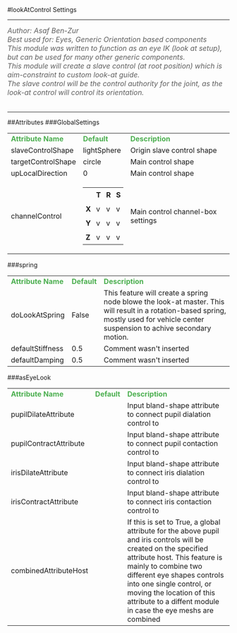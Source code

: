 <body>
#lookAtControl Settings
<hr width = 100%>
<font color = #5f5f5f size = 3pt>
<i>
Author: Asaf Ben-Zur <br>
Best used for: Eyes, Generic Orientation based components <br>
This module was written to function as an eye IK (look at setup), but can be used for many other generic components. <br>
This module will create a slave control (at root position) which is aim-constraint to custom look-at guide. <br>
The slave control will be the control authority for the joint, as the look-at control will control its orientation. <br>
</i>
<br>
</font>
<hr width = 100%>
##Attributes
</table></font>
###GlobalSettings
<table><tr><td><b><font size = 3pt color = #4caf50>Attribute Name</td><td><font color = #4caf50><b>Default</td><td><font color = #4caf50><b>Description</td></tr>
<tr><td>slaveControlShape</td>
<td>lightSphere</td>
<td>Origin slave control shape</td></tr>
<tr><td>targetControlShape</td>
<td>circle</td>
<td>Main control shape</td></tr>
<tr><td>upLocalDirection</td>
<td>0</td>
<td>Main control shape</td></tr>
<tr><td>channelControl</td>
<td>
<font size = 2pt>
<table><tr><td style="padding:6px"></td>
<td style="padding:6px"><b>T</b></td>
<td style="padding:6px"><b>R</b></td>
<td style="padding:6px"><b>S</b></td>
</tr>
<tr><td style="padding:6px"><b>X</b></td>
<td style="padding:6px">v</td>
<td style="padding:6px">v</td>
<td style="padding:6px">v</td>
</tr>
<tr><td style="padding:6px"><b>Y</b></td>
<td style="padding:6px">v</td>
<td style="padding:6px">v</td>
<td style="padding:6px">v</td>
</tr>
<tr><td style="padding:6px"><b>Z</b></td>
<td style="padding:6px">v</td>
<td style="padding:6px">v</td>
<td style="padding:6px">v</td>
</tr>
</table>
</font>
</td>
<td>Main control channel-box settings</td></tr>
</table></font>
###spring
<table><tr><td><b><font size = 3pt color = #4caf50>Attribute Name</td><td><font color = #4caf50><b>Default</td><td><font color = #4caf50><b>Description</td></tr>
<tr><td>doLookAtSpring</td>
<td>False</td>
<td>This feature will create a spring node blowe the look-at master. This will result in a rotation-based spring, mostly used for vehicle center suspension to achive secondary motion.</td></tr>
<tr><td>defaultStiffness</td>
<td>0.5</td>
<td>Comment wasn't inserted</td></tr>
<tr><td>defaultDamping</td>
<td>0.5</td>
<td>Comment wasn't inserted</td></tr>
</table></font>
###asEyeLook
<table><tr><td><b><font size = 3pt color = #4caf50>Attribute Name</td><td><font color = #4caf50><b>Default</td><td><font color = #4caf50><b>Description</td></tr>
<tr><td>pupilDilateAttribute</td>
<td></td>
<td>Input bland-shape attribute to connect pupil dialation control to</td></tr>
<tr><td>pupilContractAttribute</td>
<td></td>
<td>Input bland-shape attribute to connect pupil contaction control to</td></tr>
<tr><td>irisDilateAttribute</td>
<td></td>
<td>Input bland-shape attribute to connect iris dialation control to</td></tr>
<tr><td>irisContractAttribute</td>
<td></td>
<td>Input bland-shape attribute to connect iris contaction control to</td></tr>
<tr><td>combinedAttributeHost</td>
<td></td>
<td>If this is set to True, a global attribute for the above pupil and iris controls will be created on the specified attribute host. This feature is mainly to combine two different eye shapes controls into one single control, or moving the location of this attribute to a diffent module in case the eye meshs are combined</td></tr>
</table></font>
